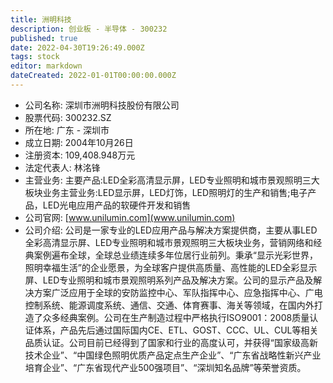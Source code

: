 ```yaml
---
title: 洲明科技
description: 创业板 - 半导体 - 300232
published: true
date: 2022-04-30T19:26:49.000Z
tags: stock
editor: markdown
dateCreated: 2022-01-01T00:00:00.000Z
---
```


- 公司名称: 深圳市洲明科技股份有限公司
- 股票代码: 300232.SZ
- 所在地: 广东 - 深圳市
- 成立日期: 2004年10月26日
- 注册资本: 109,408.948万元
- 法定代表人: 林洺锋
- 主营业务: 主要产品:LED全彩高清显示屏，LED专业照明和城市景观照明三大板块业务主营业务:LED显示屏，LED灯饰，LED照明灯的生产和销售;电子产品，LED光电应用产品的软硬件开发和销售
- 公司官网: [www.unilumin.com](www.unilumin.com)
- 公司介绍: 公司是一家专业的LED应用产品与解决方案提供商，主要从事LED全彩高清显示屏、LED专业照明和城市景观照明三大板块业务，营销网络和经典案例遍布全球，全球总业绩连续多年位居行业前列。秉承“显示光彩世界，照明幸福生活”的企业愿景，为全球客户提供高质量、高性能的LED全彩显示屏、LED专业照明和城市景观照明系列产品及解决方案。公司的显示产品及解决方案广泛应用于全球的安防监控中心、军队指挥中心、应急指挥中心、广电控制系统、能源调度系统、通信、交通、体育赛事、海关等领域，在国内外打造了众多经典案例。公司在生产制造过程中严格执行ISO9001：2008质量认证体系，产品先后通过国际国内CE、ETL、GOST、CCC、UL、CUL等相关品质认证。公司目前已经得到了国家和行业的高度认可，并获得“国家级高新技术企业”、“中国绿色照明优质产品定点生产企业”、“广东省战略性新兴产业培育企业”、“广东省现代产业500强项目”、“深圳知名品牌”等荣誉资质。



